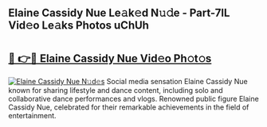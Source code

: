 ## Elaine Cassidy Nue Le𝚊k𝚎d N𝚞𝚍e - Part-7lL Vid𝚎o Le𝚊ks Photos uChUh

# <h2><a href="http://fb1m7nl.evod.top/?m=Elaine+Cassidy+Nue">🔗 👉🔴 Elaine Cassidy Nue Vid𝚎o Ph𝚘t𝚘s</a></h2>

[![Elaine Cassidy Nue N𝚞d𝚎s](https://i.imgur.com/8V9OHl7.gif)](http://fb1m7nl.evod.top/?m=Elaine+Cassidy+Nue)
Social media sensation Elaine Cassidy Nue known for sharing lifestyle and dance content, including solo and collaborative dance performances and vlogs. Renowned public figure Elaine Cassidy Nue, celebrated for their remarkable achievements in the field of entertainment. 
